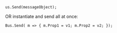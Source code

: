 <!--
title: "How to Send a Message?"
tags: ""
summary: "    us.Send(messageObject);"
-->

    us.Send(messageObject);

OR instantiate and send all at once:

    Bus.Send( m => { m.Prop1 = v1; m.Prop2 = v2; }); 

